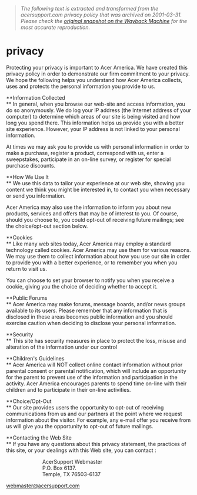 > *The following text is extracted and transformed from the acersupport.com privacy policy that was archived on 2001-03-31. Please check the [original snapshot on the Wayback Machine](https://web.archive.org/web/20010331115429id_/http%3A//www.acersupport.com/html/privacy.html) for the most accurate reproduction.*

# privacy

Protecting your privacy is important to Acer America. We have created this privacy policy in order to demonstrate our firm commitment to your privacy. We hope the following helps you understand how Acer America collects, uses and protects the personal information you provide to us. 

**Information Collected  
** In general, when you browse our web-site and access information, you do so anonymously. We do log your IP address (the Internet address of your computer) to determine which areas of our site is being visited and how long you spend there. This information helps us provide you with a better site experience. However, your IP address is not linked to your personal information. 

At times we may ask you to provide us with personal information in order to make a purchase, register a product, correspond with us, enter a sweepstakes, participate in an on-line survey, or register for special purchase discounts. 

**How We Use It  
** We use this data to tailor your experience at our web site, showing you content we think you might be interested in, to contact you when necessary or send you information. 

Acer America may also use the information to inform you about new products, services and offers that may be of interest to you. Of course, should you choose to, you could opt-out of receiving future mailings; see the choice/opt-out section below. 

**Cookies  
** Like many web sites today, Acer America may employ a standard technology called cookies. Acer America may use them for various reasons. We may use them to collect information about how you use our site in order to provide you with a better experience, or to remember you when you return to visit us. 

You can choose to set your browser to notify you when you receive a cookie, giving you the choice of deciding whether to accept it. 

**Public Forums  
** Acer America may make forums, message boards, and/or news groups available to its users. Please remember that any information that is disclosed in these areas becomes public information and you should exercise caution when deciding to disclose your personal information.

 **Security  
** This site has security measures in place to protect the loss, misuse and alteration of the information under our control 

**Children's Guidelines  
** Acer America will NOT collect online contact information without prior parental consent or parental notification, which will include an opportunity for the parent to prevent use of the information and participation in the activity. Acer America encourages parents to spend time on-line with their children and to participate in their on-line activities.

 **Choice/Opt-Out  
** Our site provides users the opportunity to opt-out of receiving communications from us and our partners at the point where we request information about the visitor. For example, any e-mail offer you receive from us will give you the opportunity to opt-out of future mailings. 

**Contacting the Web Site  
** If you have any questions about this privacy statement, the practices of this site, or your dealings with this Web site, you can contact :

                         AcerSupport Webmaster  
                         P.O. Box 6137.  
                         Temple, TX 76503-6137 

webmaster@acersupport.com
